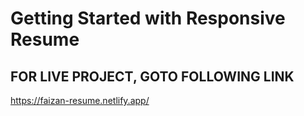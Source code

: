 # Getting Started with Responsive Resume

## FOR LIVE PROJECT, GOTO FOLLOWING LINK

https://faizan-resume.netlify.app/